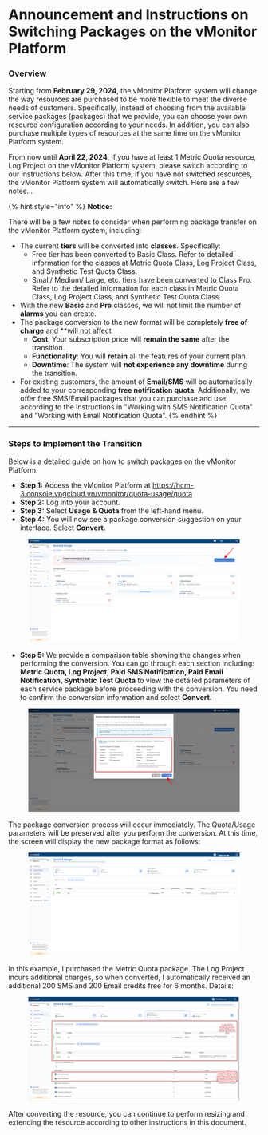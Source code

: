 # Announcement and Instructions on Switching Packages on the vMonitor Platform

### Overview <a href="#thongbaovahuongdanvecachchuyendoigoitrenhethongvmonitorplatform-tongquan" id="thongbaovahuongdanvecachchuyendoigoitrenhethongvmonitorplatform-tongquan"></a>

Starting from **February 29, 2024**, the vMonitor Platform system will change the way resources are purchased to be more flexible to meet the diverse needs of customers. Specifically, instead of choosing from the available service packages (packages) that we provide, you can choose your own resource configuration according to your needs. In addition, you can also purchase multiple types of resources at the same time on the vMonitor Platform system.

From now until **April 22, 2024**, if you have at least 1 Metric Quota resource, Log Project on the vMonitor Platform system, please switch according to our instructions below. After this time, if you have not switched resources, the vMonitor Platform system will automatically switch. Here are a few notes...

{% hint style="info" %}
**Notice:**

There will be a few notes to consider when performing package transfer on the vMonitor Platform system, including:

* The current **tiers** will be converted into **classes**. Specifically:
  * Free tier has been converted to Basic Class. Refer to detailed information for the classes at Metric Quota Class, Log Project Class, and Synthetic Test Quota Class.
  * Small/ Medium/ Large, etc. tiers have been converted to Class Pro. Refer to the detailed information for each class in Metric Quota Class, Log Project Class, and Synthetic Test Quota Class.
* With the new **Basic** and **Pro** classes, we will not limit the number of **alarms** you can create.
* The package conversion to the new format will be completely **free of charge** and \*\*will not affect
  * **Cost**: Your subscription price will **remain the same** after the transition.
  * **Functionality**: You will **retain** all the features of your current plan.
  * **Downtime**: The system will **not experience any downtime** during the transition.
* For existing customers, the amount of **Email/SMS** will be automatically added to your corresponding **free notification quota**. Additionally, we offer free SMS/Email packages that you can purchase and use according to the instructions in "Working with SMS Notification Quota" and "Working with Email Notification Quota".
{% endhint %}

***

### Steps to Implement the Transition

Below is a detailed guide on how to switch packages on the vMonitor Platform:

* **Step 1:** Access the vMonitor Platform at https://hcm-3.console.vngcloud.vn/vmonitor/quota-usage/quota
* **Step 2:** Log into your account.
* **Step 3:** Select **Usage & Quota** from the left-hand menu.
* **Step 4:** You will now see a package conversion suggestion on your interface. Select **Convert.**

<figure><img src="../../.gitbook/assets/image (102).png" alt=""><figcaption></figcaption></figure>

* **Step 5:** We provide a comparison table showing the changes when performing the conversion. You can go through each section including: **Metric Quota, Log Project, Paid SMS Notification, Paid Email Notification, Synthetic Test Quota** to view the detailed parameters of each service package before proceeding with the conversion. You need to confirm the conversion information and select **Convert.**

<figure><img src="../../.gitbook/assets/image (103).png" alt=""><figcaption></figcaption></figure>

The package conversion process will occur immediately. The Quota/Usage parameters will be preserved after you perform the conversion. At this time, the screen will display the new package format as follows:

<figure><img src="../../.gitbook/assets/image (104).png" alt=""><figcaption></figcaption></figure>

In this example, I purchased the Metric Quota package. The Log Project incurs additional charges, so when converted, I automatically received an additional 200 SMS and 200 Email credits free for 6 months. Details:

<figure><img src="../../.gitbook/assets/image (33) (1) (1) (1) (1) (1) (1) (1) (1).png" alt=""><figcaption></figcaption></figure>

After converting the resource, you can continue to perform resizing and extending the resource according to other instructions in this document.
